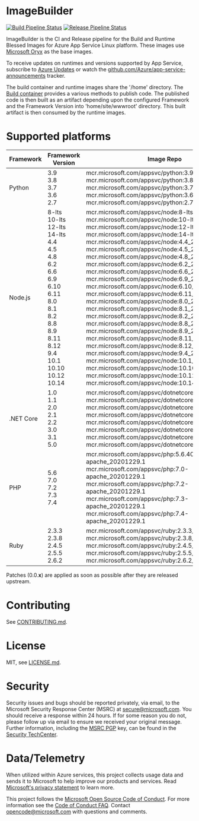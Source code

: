 # ImageBuilder

[![Build Pipeline Status]()]()
[![Release Pipeline Status]()]()

ImageBuilder is the CI and Release pipeline for the Build and Runtime Blessed Images for Azure App Service Linux platform. These images use [Microsoft Oryx](https://github.com/microsoft/oryx) as the base images.

To receive updates on runtimes and versions supported by App Service,
subscribe to [Azure Updates][] or watch the
[github.com/Azure/app-service-announcements](https://github.com/Azure/app-service-announcements)
tracker.

[Azure App Service]: https://azure.microsoft.com/services/app-service/
[Azure Updates]: https://azure.microsoft.com/updates

The build container and runtime images share the '/home' directory. The [Build container](https://github.com/Azure-App-Service/KuduLite) provides a various methods to publish code. The published code is then built as an artifact depending upon the configured Framework and the Framework Version into 'home/site/wwwroot' directory. This built artifact is then consumed by the runtime images.

# Supported platforms


Framework | Framework Version | Image Repo | 
--------|--------|--------|
Python  | 3.9<br/>3.8<br/>3.7<br/>3.6 <br/>2.7 | mcr.microsoft.com/appsvc/python:3.9_20201229.1 <br />  mcr.microsoft.com/appsvc/python:3.8_20201229.1 <br /> mcr.microsoft.com/appsvc/python:3.7_20201229.1 <br /> mcr.microsoft.com/appsvc/python:3.6_20201229.1 <br /> mcr.microsoft.com/appsvc/python:2.7_20201229.1 <br /> |
Node.js |  8-lts <br /> 10-lts <br /> 12-lts <br /> 14-lts <br /> 4.4<br /> 4.5 <br/> 4.8 <br />6.2 <br /> 6.6 <br /> 6.9 <br /> 6.10 <br /> 6.11 <br /> 8.0 <br /> 8.1 <br /> 8.2 <br /> 8.8 <br /> 8.9 <br /> 8.11 <br /> 8.12 <br /> 9.4<br /> 10.1 <br /> 10.10 <br /> 10.12 <br /> 10.14 |  mcr.microsoft.com/appsvc/node:8-lts <br /> mcr.microsoft.com/appsvc/node:10-lts_20201229.1 <br /> mcr.microsoft.com/appsvc/node:12-lts <br /> mcr.microsoft.com/appsvc/node:14-lts <br /> mcr.microsoft.com/appsvc/node:4.4_20201229.1 <br /> mcr.microsoft.com/appsvc/node:4.5_20201229.1 <br /> mcr.microsoft.com/appsvc/node:4.8_20201229.1 <br /> mcr.microsoft.com/appsvc/node:6.2_20201229.1 <br /> mcr.microsoft.com/appsvc/node:6.6_20201229.1 <br /> mcr.microsoft.com/appsvc/node:6.9_20201229.1 <br /> mcr.microsoft.com/appsvc/node:6.10_20201229.1 <br /> mcr.microsoft.com/appsvc/node:6.11_20201229.1 <br /> mcr.microsoft.com/appsvc/node:8.0_20201229.1 <br /> mcr.microsoft.com/appsvc/node:8.1_20201229.1 <br /> mcr.microsoft.com/appsvc/node:8.2_20201229.1 <br /> mcr.microsoft.com/appsvc/node:8.8_20201229.1 <br /> mcr.microsoft.com/appsvc/node:8.9_20201229.1 <br /> mcr.microsoft.com/appsvc/node:8.11_20201229.1 <br /> mcr.microsoft.com/appsvc/node:8.12_20201229.1 <br /> mcr.microsoft.com/appsvc/node:9.4_20201229.1 <br /> mcr.microsoft.com/appsvc/node:10.1_20201229.1 <br /> mcr.microsoft.com/appsvc/node:10.10_20201229.1 <br /> mcr.microsoft.com/appsvc/node:10.12_20201229.1 <br /> mcr.microsoft.com/appsvc/node:10.14_20201229.1|
.NET Core | 1.0 <br /> 1.1<br /> 2.0 <br /> 2.1 <br /> 2.2 <br /> 3.0 </br> 3.1 </br> 5.0| mcr.microsoft.com/appsvc/dotnetcore:1.0_20201229.1 <br /> mcr.microsoft.com/appsvc/dotnetcore:1.1_20201229.1 <br /> mcr.microsoft.com/appsvc/dotnetcore:2.0_20201229.1 <br /> mcr.microsoft.com/appsvc/dotnetcore:2.1_20201229.1 <br /> mcr.microsoft.com/appsvc/dotnetcore:2.2_20201229.1 <br /> mcr.microsoft.com/appsvc/dotnetcore:3.0_20201229.1 <br /> mcr.microsoft.com/appsvc/dotnetcore:3.1_20201229.1 <br /> mcr.microsoft.com/appsvc/dotnetcore:5.0_20201229.1 |
PHP     | 5.6<br />7.0 <br /> 7.2 <br /> 7.3 <br /> 7.4 |  mcr.microsoft.com/appsvc/php:5.6.40-apache_20201229.1 <br /> mcr.microsoft.com/appsvc/php:7.0-apache_20201229.1 <br /> mcr.microsoft.com/appsvc/php:7.2-apache_20201229.1 <br /> mcr.microsoft.com/appsvc/php:7.3-apache_20201229.1 <br /> mcr.microsoft.com/appsvc/php:7.4-apache_20201229.1 <br /> |
Ruby    | 2.3.3 <br /> 2.3.8 <br /> 2.4.5 <br /> 2.5.5 <br /> 2.6.2 |  mcr.microsoft.com/appsvc/ruby:2.3.3_20200101.1 <br /> mcr.microsoft.com/appsvc/ruby:2.3.8_20200101.1 <br /> mcr.microsoft.com/appsvc/ruby:2.4.5_20200101.1 <br /> mcr.microsoft.com/appsvc/ruby:2.5.5_20200101.1 <br /> mcr.microsoft.com/appsvc/ruby:2.6.2_20200101.1 <br /> |

Patches (0.0.**x**) are applied as soon as possible after they are released upstream.

# Contributing

See [CONTRIBUTING.md](./CONTRIBUTING.md).

# License

MIT, see [LICENSE.md](./LICENSE.md).

# Security

Security issues and bugs should be reported privately, via email, to the
Microsoft Security Response Center (MSRC) at
[secure@microsoft.com](mailto:secure@microsoft.com). You should receive a
response within 24 hours. If for some reason you do not, please follow up via
email to ensure we received your original message. Further information,
including the [MSRC
PGP](https://technet.microsoft.com/en-us/security/dn606155) key, can be found
in the [Security
TechCenter](https://technet.microsoft.com/en-us/security/default).

# Data/Telemetry

When utilized within Azure services, this project collects usage data and
sends it to Microsoft to help improve our products and services. Read
[Microsoft's privacy statement][] to learn more.

[Microsoft's privacy statement]: http://go.microsoft.com/fwlink/?LinkId=521839

This project follows the [Microsoft Open Source Code of Conduct][coc]. For
more information see the [Code of Conduct FAQ][cocfaq]. Contact
[opencode@microsoft.com][cocmail] with questions and comments.

[coc]: https://opensource.microsoft.com/codeofconduct/
[cocfaq]: https://opensource.microsoft.com/codeofconduct/faq/
[cocmail]: mailto:opencode@microsoft.com
